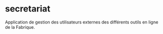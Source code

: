 # secretariat

Application de gestion des utilisateurs externes des différents outils en ligne de la Fabrique.
